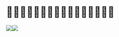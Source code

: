 # 🌸🌸🌸🌸🌸🌸🌸🌸🌸🌸🌸🌸🌸🌸🌸🌸
<img src="https://i.imgur.com/c0REa8d.gif"/><img src="https://i.imgur.com/c0REa8d.gif"/>
